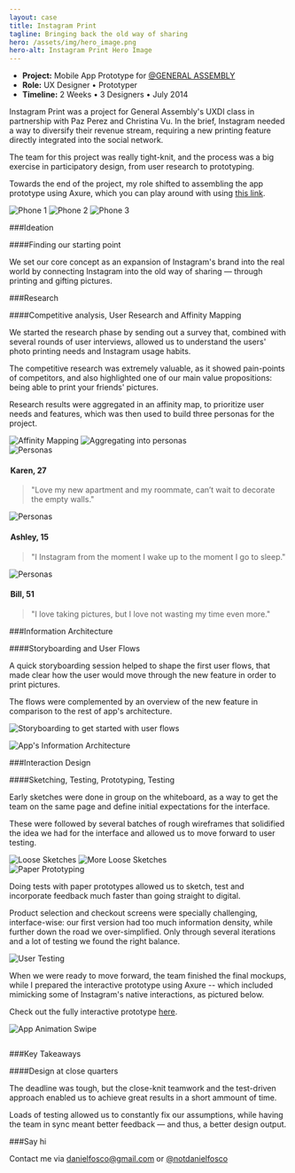 ```yaml
---
layout: case
title: Instagram Print
tagline: Bringing back the old way of sharing
hero: /assets/img/hero_image.png
hero-alt: Instagram Print Hero Image
---
```


 - **Project:** Mobile App Prototype for [@GENERAL ASSEMBLY](https://twitter.com/ga)
 - **Role:** UX Designer • Prototyper
 - **Timeline:** 2 Weeks • 3 Designers • July 2014
 

Instagram Print was a project for General Assembly's UXDI class in partnership with Paz Perez and Christina Vu. In the brief, Instagram needed a way to diversify their revenue stream, requiring a new printing feature directly integrated into the social network.

The team for this project was really tight-knit, and the process was a big exercise in participatory design, from user research to prototyping. 

Towards the end of the project, my role shifted to assembling the app prototype using Axure, which you can play around with using  <a href="http://y9d00x.axshare.com/#c=2" target="_blank">this link</a>.

<section class="image-grid" style="margin-bottom:1em">
    <img src="/assets/img/intro_phone_1.png" alt="Phone 1" class="img-3col shift-1-5col">
    <img src="/assets/img/intro_phone_2.png" alt="Phone 2" class="img-3col">
    <img src="/assets/img/intro_phone_3.png" alt="Phone 3" class="img-3col">
</section>

###Ideation

####Finding our starting point

We set our core concept as an expansion of Instagram's brand into the real world by connecting Instagram into the old way of sharing — through printing and gifting pictures.

###Research

####Competitive analysis, User Research and Affinity Mapping

We started the research phase by sending out a survey that, combined with several rounds of user interviews, allowed us to understand the users' photo printing needs and Instagram usage habits.

The competitive research was extremely valuable, as it showed pain-points of competitors, and also highlighted one of our main value propositions: being able to print your friends' pictures.

Research results were aggregated in an affinity map, to prioritize user needs and features, which was then used to build three personas for the project.

<section class="image-grid">
    <img src="/assets/img/research_1.png" alt="Affinity Mapping" class="img-6col">
    <img src="/assets/img/research_2.png" alt="Aggregating into personas" class="img-6col">
</section>

<section class="persona-panel">
    <section class="persona">
    <img src="/assets/img/karen_round.png" alt="Personas" class="avatar-2col">
    <legend><h4>Karen, 27</h4></legend>
    <blockquote>"Love my new apartment and my roommate, can’t wait to decorate the empty walls."
    </blockquote>
    </section>

<section class="persona">
    <img src="/assets/img/ashley_round.png" alt="Personas" class="avatar-2col">
    <legend><h4>Ashley, 15</h4></legend>
    <blockquote>"I Instagram from the moment I wake up to the moment I go to sleep."
    </blockquote>
</section>

<section class="persona">
    <img src="/assets/img/bill_round.png" alt="Personas" class="avatar-2col">
    <legend><h4>Bill, 51</h4></legend>
    <blockquote>"I love taking pictures, but I love not wasting my time even more."
    </blockquote>
    </section>
</section>

###Information Architecture

####Storyboarding and User Flows

A quick storyboarding session helped to shape the first user flows, that made clear how the user would move through the new feature in order to print pictures. 

The flows were complemented by an overview of the new feature in comparison to the rest of app's architecture.

![Storyboarding to get started with user flows](/assets/img/information_architecture_1.png)

![App's Information Architecture](/assets/img/information_architecture_2.png)

###Interaction Design

####Sketching, Testing, Prototyping, Testing

Early sketches were done in group on the whiteboard, as a way to get the team on the same page and define initial expectations for the interface.

These were followed by several batches of rough wireframes that solidified the idea we had for the interface and allowed us to move forward to user testing.

<section class="image-grid">
    <img src="/assets/img/sketch_1.png" alt="Loose Sketches" class="img-6col">
    <img src="/assets/img/sketch_2.png" alt="More Loose Sketches" class="img-6col">
</section>
<img src="/assets/img/interaction_design_3.png" alt="Paper Prototyping">

Doing tests with paper prototypes allowed us to sketch, test and incorporate feedback much faster than going straight to digital.

Product selection and checkout screens were specially challenging, interface-wise: our first version had too much information density, while further down the road we over-simplified. Only through several iterations and a lot of testing we found the right balance.

![User Testing](/assets/img/interaction_design_4.png)

When we were ready to move forward, the team finished the final mockups, while I prepared the interactive prototype using Axure -- which included mimicking some of Instagram's native interactions, as pictured below.

Check out the fully interactive prototype <a href="http://y9d00x.axshare.com/#c=2" target="_blank">here</a>.

<section class="image-grid">
    <img src="/assets/img/interaction_design_2.gif" alt="App Animation Swipe" class="img-6col shift-3col" style="margin-bottom: 1em">
</section>

###Key Takeaways

####Design at close quarters

The deadline was tough, but the close-knit teamwork and the test-driven approach enabled us to achieve great results in a short ammount of time. 

Loads of testing allowed us to constantly fix our assumptions, while having the team in sync meant better feedback — and thus, a better design output.

###Say hi

Contact me via <a href="mailto:danielfosco@gmail.com" target="_blank">danielfosco@gmail.com</a> or <a href="https://www.twitter.com/notdanielfosco" target="_blank">@notdanielfosco</a>